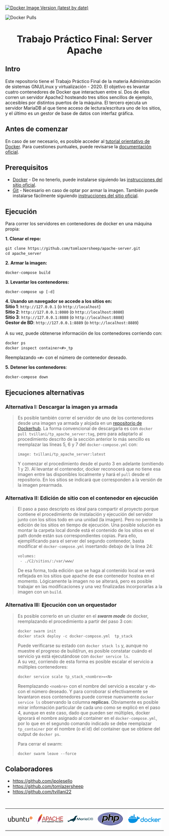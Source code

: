 [![Docker Image Version (latest by date)](https://img.shields.io/docker/v/tvillani/tp_apache_server?color=g&label=dockerhub%20image&style=plastic)](https://hub.docker.com/r/tvillani/tp_apache_server)

![Docker Pulls](https://img.shields.io/docker/pulls/tvillani/tp_apache_server)


<h1 style="font-size:30px"><center>Trabajo Práctico Final: Server Apache</center></h1>

## Intro
Este repositorio tiene el Trabajo Práctico Final de la materia Administración de sistemas GNU/Linux y virtualización - 2020. El objetivo es levantar cuatro contenedores de Docker que interactuen entre sí. Dos de ellos corren un servidor Apache2 hosteando tres sitios sencillos de ejemplo, accesibles por distintos puertos de la máquina. El tercero ejecuta un servidor MariaDB al que tiene acceso de lectura/escritura uno de los sitios, y el último es un gestor de base de datos con interfaz gráfica. 

## Antes de comenzar
En caso de ser necesario, es posible acceder al [tutorial orientativo de Docker](https://docs.docker.com/get-started/). Para cuestiones puntuales, puede revisarse la [documentación oficial](https://docs.docker.com/reference/).

## Prerequisitos
- [Docker](https://www.docker.com) - De no tenerlo, puede instalarse siguiendo las [instrucciones del sitio oficial](https://docs.docker.com/engine/install).
- [Git](https://git-scm.com) - Necesario en caso de optar por armar la imagen. También puede instalarse fácilmente siguiendo [instrucciones del sitio oficial](https://git-scm.com/book/en/v2/Getting-Started-Installing-Git/).

## Ejecución
Para correr los servidores en contenedores de docker en una máquina propia:

**1. Clonar el repo:**<br>
```
git clone https://github.com/tomlazersheep/apache-server.git
cd apache_server
```

**2. Armar la imagen:**<br>
```
docker-compose build
```

**3. Levantar los contenedores:**<br>
```
docker-compose up [-d]
```

**4. Usando un navegador se accede a los sitios en:**<br>
**Sitio 1**: `http://127.0.0.1` (o `http://localhost`)<br>
**Sitio 2**: `http://127.0.0.1:8080` (o `http://localhost:8080`)<br>
**Sitio 3**: `http://127.0.0.1:8888` (o `http://localhost:8888`)<br>
**Gestor de BD**: `http://127.0.0.1:8889` (o `http://localhost:8889`)<br>
<br>
A su vez, puede obtenerse información de los contenedores corriendo con:
```
docker ps
docker inspect container<#>_tp
```
Reemplazando `<#>` con el número de contenedor deseado.

**5. Detener los contenedores**:
```
docker-compose down
```

## Ejecuciones alternativas
### Alternativa I: Descargar la imagen ya armada
>Es posible también correr el servidor de uno de los contenedores desde una imagen ya armada y alojada en un [repositorio de Dockerhub](https://hub.docker.com/r/tvillani/tp_apache_server). La forma convencional de descargarla es con `docker pull tvillani/tp_apache_server:tag`, pero para adaptarlo al procedimiento descrito de la sección anterior lo más sencillo es reemplazar las líneas 5, 6 y 7 del `docker-compose.yml` con:<br>
>```
>image: tvillani/tp_apache_server:latest
>```
>Y comenzar el procedimiento desde el punto 3 en adelante (omitiendo 1 y 2). Al levantar el contenedor, docker reconocerá que no tiene esa imagen entre las disponibles localmente y hará el `pull` desde el repositorio. En los sitios se indicará que corresponden a la versión de la imagen prearmada.

### Alternativa II: Edición de sitio con el contenedor en ejecución
>El paso a paso descripto es ideal para compartir el proyecto porque contiene el procedimiento de instalación y ejecución del servidor junto con los sitios todo en una unidad (la imagen). Pero no permite la edición de los sitios en tiempo de ejecución. Una posible solución es montar la carpeta local donde está el contenido de los sitios en el path donde están sus correspondientes copias. Para ello, ejemplificando para el server del segundo contenedor, basta modificar el `docker-compose.yml` insertando debajo de la línea 24: <br>
>```
>volumes:
>  - ./C2/sitios/:/var/www/
>```
>De esa forma, toda edición que se haga al contenido local se verá reflejada en los sitios que apache de ese contenedor hostea en el momento. Lógicamente la imagen no se alterará, pero es posible trabajar en las modificaciones y una vez finalizadas incorporarlas a la imagen con un `build`.

### Alternativa III: Ejecución con un orquestador
>Es posible correrlo en un cluster en el ***swarm mode*** de docker, reemplazando el procedimiento a partir del paso 3 con:<br>
>```
>docker swarm init
>docker stack deploy -c docker-compose.yml  tp_stack
>```
>Puede verificarse su estado con `docker stack ls` y, aunque no muestre el progreso de build/run, es posible constatar cuándo el servicio ya está ejecutándose con `docker service ls`.<br>
>A su vez, corriendo de esta forma es posible escalar el servicio a  múltiples contenedores:
>```
>docker service scale tp_stack_<nombre>=<N>
>```
>Reemplazando `<nombre>` con el nombre del servicio a escalar y `<N>` con el número deseado. Y para corroborar si efectivamente se levantaron esos contenedores puede correse nuevamente `docker service ls` observando la columna **replicas**. Obviamente es posible mirar información particular de cada uno como se explicó en el paso 4, aunque en este caso, dado que pueden ser múltiples, docker ignorará el nombre asignado al container en el `docker-compose.yml`, por lo que en el segundo comando indicado se debe reemplazar `tp_container` por el nombre (o el id) del container que se obtiene del output de `docker ps`.<br>
>
>Para cerrar el swarm:
>```
>docker swarm leave --force
>```

## Colaboradores
- https://github.com/ipolesello
- https://github.com/tomlazersheep
- https://github.com/tvillani22

<br>
<table cellspacing="100" cellpadding="100">
  <tr>
  <td> <a href=https://ubuntu.com> <img id="im" src=imgs/ubuntu.svg width=300/> </a> </td>
  <td> <a href=https://httpd.apache.org><img id="im" src=imgs/apache_server.svg   width=300/></a> </td>
  <td> <a href=https://mariadb.org><img id="im" src=imgs/mariadb.svg   width=300/></a> </td>
  <td> <a href=https://www.php.net><img id="im" src=imgs/php.svg   width=300/></a> </td>
  <td> <a href=https://www.docker.com><img id="im" src=imgs/docker.png width=400//></a> </td>
  </tr>
</table>